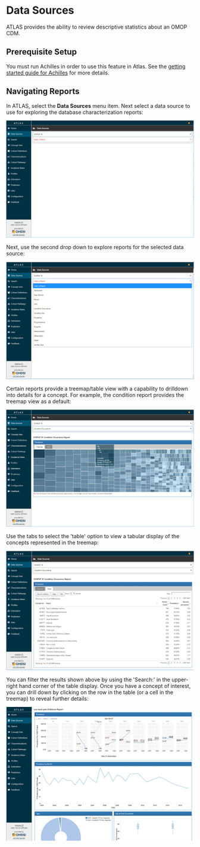# Data Sources

ATLAS provides the ability to review descriptive statistics about an OMOP CDM. 

## Prerequisite Setup

You must run Achilles in order to use this feature in Atlas. See the [getting started guide for Achilles](https://github.com/OHDSI/Achilles#getting-started) for more details.

## Navigating Reports

In ATLAS, select the **Data Sources** menu item. Next select a data source to use for exploring the database characterization reports:

<img src="images/data-sources/atlas_data_sources_select.png"/>

Next, use the second drop down to explore reports for the selected data source:

<img src="images/data-sources/atlas_data_sources_report.png"/>

Certain reports provide a treemap/table view with a capability to drilldown into details for a concept. For example, the condition report provides the treemap view as a default:

<img src="images/data-sources/atlas_data_sources_treemap.png"/>

Use the tabs to select the 'table' option to view a tabular display of the concepts represented in the treemap:

<img src="images/data-sources/atlas_data_sources_table.png" />

You can filter the results shown above by using the 'Search:' in the upper-right hand corner of the table display. Once you have a concept of interest, you can drill down by clicking on the row in the table (or a cell in the treemap) to reveal further details:

<img src="images/data-sources/atlas_data_sources_drilldown.png" />
